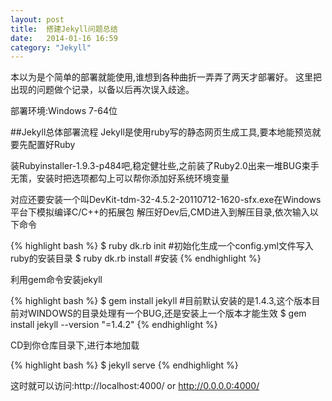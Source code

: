 ```yaml
---
layout: post
title:  搭建Jekyll问题总结
date:   2014-01-16 16:59
category: "Jekyll"
---
```


 本以为是个简单的部署就能使用,谁想到各种曲折一弄弄了两天才部署好。
这里把出现的问题做个记录，以备以后再次误入歧途。

部署环境:Windows 7-64位

##Jekyll总体部署流程
Jekyll是使用ruby写的静态网页生成工具,要本地能预览就要先配置好Ruby

装Rubyinstaller-1.9.3-p484吧,稳定健壮些,之前装了Ruby2.0出来一堆BUG束手无策，安装时把选项都勾上可以帮你添加好系统环境变量

对应还要安装一个叫DevKit-tdm-32-4.5.2-20110712-1620-sfx.exe在Windows平台下模拟编译C/C++的拓展包
解压好Dev后,CMD进入到解压目录,依次输入以下命令
	
{% highlight bash %}
$ ruby dk.rb init     #初始化生成一个config.yml文件写入ruby的安装目录
$ ruby dk.rb install   #安装
{% endhighlight %}

利用gem命令安装jekyll
	
{% highlight bash %}
$ gem install jekyll  #目前默认安装的是1.4.3,这个版本目前对WINDOWS的目录处理有一个BUG,还是安装上一个版本才能生效
$ gem install jekyll --version "=1.4.2"
{% endhighlight %}

CD到你仓库目录下,进行本地加载
	
{% highlight bash %}
$ jekyll serve
{% endhighlight %}

这时就可以访问:http://localhost:4000/ or http://0.0.0.0:4000/




